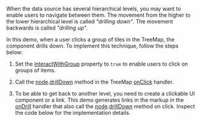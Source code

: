 When the data source has several hierarchical levels, you may want to enable users to navigate between them. The movement from the higher to the lower hierarchical level is called *"drilling down"*. The movement backwards is called *"drilling up"*.

In this demo, when a user clicks a group of tiles in the TreeMap, the component drills down. To implement this technique, follow the steps below:

1. Set the [interactWithGroup](/Documentation/ApiReference/UI_Components/dxTreeMap/Configuration/#interactWithGroup) property to `true` to enable users to click on groups of items.

2. Call the [node](/Documentation/ApiReference/UI_Components/dxTreeMap/Node/).[drillDown](/Documentation/ApiReference/UI_Components/dxTreeMap/Node/Methods/#drillDown) method in the TreeMap [onClick](/Documentation/ApiReference/UI_Components/dxTreeMap/Configuration/#onClick) handler.

3. To be able to get back to another level, you need to create a clickable UI component or a link. This demo generates links in the markup in the [onDrill](/Documentation/ApiReference/UI_Components/dxTreeMap/Configuration/#onDrill) handler that also call the [node](/Documentation/ApiReference/UI_Components/dxTreeMap/Node/).[drillDown](/Documentation/ApiReference/UI_Components/dxTreeMap/Node/Methods/#drillDown) method on click. Inspect the code below for the implementation details.